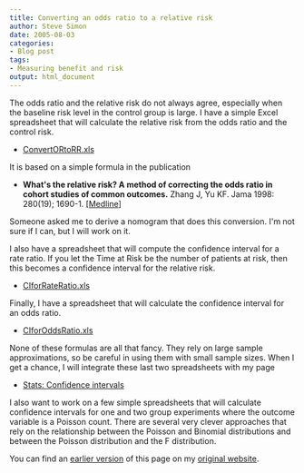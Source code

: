 ```yaml
---
title: Converting an odds ratio to a relative risk
author: Steve Simon
date: 2005-08-03
categories:
- Blog post
tags:
- Measuring benefit and risk
output: html_document
---
```

The odds ratio and the relative risk do not always agree, especially
when the baseline risk level in the control group is large. I have a
simple Excel spreadsheet that will calculate the relative risk from the
odds ratio and the control risk.

-   [ConvertORtoRR.xls](../weblog/images/ConvertORtoRR.xls)

It is based on a simple formula in the publication

-   **What\'s the relative risk? A method of correcting the odds ratio
    in cohort studies of common outcomes.** Zhang J, Yu KF. Jama 1998:
    280(19); 1690-1.
    [\[Medline\]](http://www.ncbi.nlm.nih.gov/entrez/query.fcgi?cmd=Retrieve&db=PubMed&list_uids=9832001&dopt=Abstract)

Someone asked me to derive a nomogram that does this conversion. I\'m
not sure if I can, but I will work on it.

I also have a spreadsheet that will compute the confidence interval for
a rate ratio. If you let the Time at Risk be the number of patients at
risk, then this becomes a confidence interval for the relative risk.

-   [CIforRateRatio.xls](../00files/ConfidenceIntervalForRateRatio.xls)

Finally, I have a spreadsheet that will calculate the confidence
interval for an odds ratio.

-   [CIforOddsRatio.xls](../00files/ConfidenceIntervalForOddsRatio.xls)

None of these formulas are all that fancy. They rely on large sample
approximations, so be careful in using them with small sample sizes.
When I get a chance, I will integrate these last two spreadsheets with
my page

-   [Stats: Confidence intervals](../04/confidence.html)

I also want to work on a few simple spreadsheets that will calculate
confidence intervals for one and two group experiments where the outcome
variable is a Poisson count. There are several very clever approaches
that rely on the relationship between the Poisson and Binomial
distributions and between the Poisson distribution and the F
distribution.

You can find an [earlier version][sim1] of this page on my [original website][sim2].


[sim1]: http://www.pmean.com/05/ConvertOddsRatio.html
[sim2]: http://www.pmean.com/original_site.html
